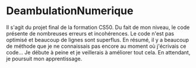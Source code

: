 # DeambulationNumerique

Il s'agit du projet final de la formation CS50. Du fait de mon niveau, le code présente de nombreuses erreurs et incohérences. Le code n'est pas optimisé et beaucoup de lignes sont superflus. En résumé, il y a beaucoup de méthode que je ne connaissais pas encore au moment où j'écrivais ce code... 
Je débute à peine et je veillerais à améliorer tout cela. En attendant, je poursuit mon apprentissage.
